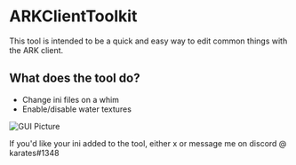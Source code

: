 # ARKClientToolkit
This tool is intended to be a quick and easy way to edit common things with the ARK client.

## What does the tool do?
- Change ini files on a whim
- Enable/disable water textures

![GUI Picture](https://i.imgur.com/mtGjYFA.png)


If you'd like your ini added to the tool, either x or message me on discord @ karates#1348
